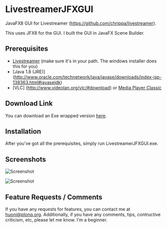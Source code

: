 LivestreamerJFXGUI
==================

JavaFX8 GUI for Livestreamer (https://github.com/chrippa/livestreamer).

This uses JFX8 for the GUI. I built the GUI in JavaFX Scene Builder.

Prerequisites
-------------

* [Livestreamer](https://github.com/chrippa/livestreamer/releases) (make sure it's in your path. The windows installer does this for you)
* [Java 1.8 (JRE)] (http://www.oracle.com/technetwork/java/javase/downloads/index-jsp-138363.html#javasejdk)
* [VLC] (http://www.videolan.org/vlc/#download) or [Media Player Classic](http://mpc-hc.org/downloads/)

Download Link
-------------

You can download an Exe wrapped version [here](http://plonq.org/releases/LivestreamerJFXGUI.exe).

Installation
------------

After you've got all the prerequisites, simply run LivestreamerJFXGUI.exe.

Screenshots
-----------

![Screenshot](http://plonq.org/up/53e4dde6b412b.png)

![Screenshot](http://plonq.org/up/53e4ddf5c3622.png)

Feature Requests / Comments
---------------------------

If you have any requests for features, you can contact me at huoni@plonq.org.
Additionally, if you have any comments, tips, contructive criticism, etc, please let me know. I'm a beginner.
